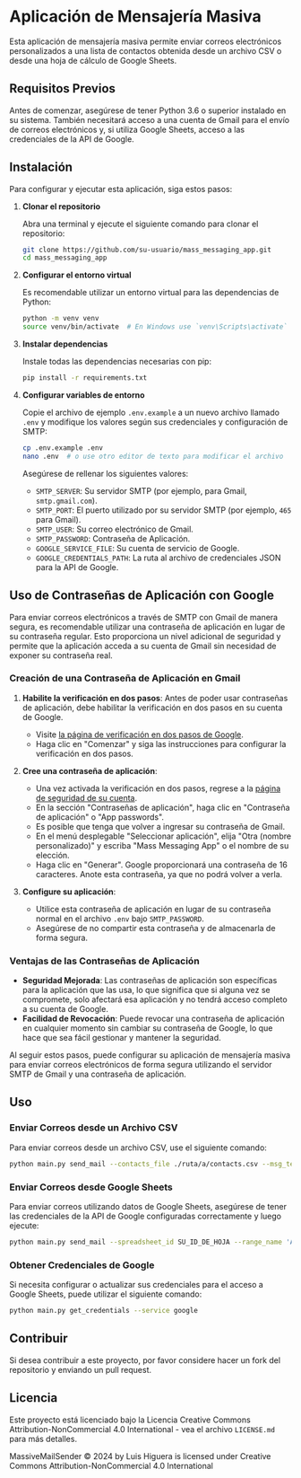 # Aplicación de Mensajería Masiva

Esta aplicación de mensajería masiva permite enviar correos electrónicos personalizados a una lista de contactos obtenida desde un archivo CSV o desde una hoja de cálculo de Google Sheets.

## Requisitos Previos

Antes de comenzar, asegúrese de tener Python 3.6 o superior instalado en su sistema. También necesitará acceso a una cuenta de Gmail para el envío de correos electrónicos y, si utiliza Google Sheets, acceso a las credenciales de la API de Google.

## Instalación

Para configurar y ejecutar esta aplicación, siga estos pasos:

1. **Clonar el repositorio**

   Abra una terminal y ejecute el siguiente comando para clonar el repositorio:

   ```bash
   git clone https://github.com/su-usuario/mass_messaging_app.git
   cd mass_messaging_app
   ```

2. **Configurar el entorno virtual**

   Es recomendable utilizar un entorno virtual para las dependencias de Python:

   ```bash
   python -m venv venv
   source venv/bin/activate  # En Windows use `venv\Scripts\activate`
   ```

3. **Instalar dependencias**

   Instale todas las dependencias necesarias con pip:

   ```bash
   pip install -r requirements.txt
   ```

4. **Configurar variables de entorno**

   Copie el archivo de ejemplo `.env.example` a un nuevo archivo llamado `.env` y modifique los valores según sus credenciales y configuración de SMTP:

   ```bash
   cp .env.example .env
   nano .env  # o use otro editor de texto para modificar el archivo
   ```

   Asegúrese de rellenar los siguientes valores:

   - `SMTP_SERVER`: Su servidor SMTP (por ejemplo, para Gmail, `smtp.gmail.com`).
   - `SMTP_PORT`: El puerto utilizado por su servidor SMTP (por ejemplo, `465` para Gmail).
   - `SMTP_USER`: Su correo electrónico de Gmail.
   - `SMTP_PASSWORD`: Contraseña de Aplicación.
   - `GOOGLE_SERVICE_FILE`: Su cuenta de servicio de Google.
   - `GOOGLE_CREDENTIALS_PATH`: La ruta al archivo de credenciales JSON para la API de Google.

## Uso de Contraseñas de Aplicación con Google

Para enviar correos electrónicos a través de SMTP con Gmail de manera segura, es recomendable utilizar una contraseña de aplicación en lugar de su contraseña regular. Esto proporciona un nivel adicional de seguridad y permite que la aplicación acceda a su cuenta de Gmail sin necesidad de exponer su contraseña real.

### Creación de una Contraseña de Aplicación en Gmail

1. **Habilite la verificación en dos pasos**: Antes de poder usar contraseñas de aplicación, debe habilitar la verificación en dos pasos en su cuenta de Google.

   - Visite [la página de verificación en dos pasos de Google](https://myaccount.google.com/security).
   - Haga clic en "Comenzar" y siga las instrucciones para configurar la verificación en dos pasos.

2. **Cree una contraseña de aplicación**:

   - Una vez activada la verificación en dos pasos, regrese a la [página de seguridad de su cuenta](https://myaccount.google.com/security).
   - En la sección "Contraseñas de aplicación", haga clic en "Contraseña de aplicación" o "App passwords".
   - Es posible que tenga que volver a ingresar su contraseña de Gmail.
   - En el menú desplegable "Seleccionar aplicación", elija "Otra (nombre personalizado)" y escriba "Mass Messaging App" o el nombre de su elección.
   - Haga clic en "Generar". Google proporcionará una contraseña de 16 caracteres. Anote esta contraseña, ya que no podrá volver a verla.

3. **Configure su aplicación**:

   - Utilice esta contraseña de aplicación en lugar de su contraseña normal en el archivo `.env` bajo `SMTP_PASSWORD`.
   - Asegúrese de no compartir esta contraseña y de almacenarla de forma segura.

### Ventajas de las Contraseñas de Aplicación

- **Seguridad Mejorada**: Las contraseñas de aplicación son específicas para la aplicación que las usa, lo que significa que si alguna vez se compromete, solo afectará esa aplicación y no tendrá acceso completo a su cuenta de Google.
- **Facilidad de Revocación**: Puede revocar una contraseña de aplicación en cualquier momento sin cambiar su contraseña de Google, lo que hace que sea fácil gestionar y mantener la seguridad.

Al seguir estos pasos, puede configurar su aplicación de mensajería masiva para enviar correos electrónicos de forma segura utilizando el servidor SMTP de Gmail y una contraseña de aplicación.


## Uso

### Enviar Correos desde un Archivo CSV

Para enviar correos desde un archivo CSV, use el siguiente comando:

```bash
python main.py send_mail --contacts_file ./ruta/a/contacts.csv --msg_template ./ruta/a/template.json
```

### Enviar Correos desde Google Sheets

Para enviar correos utilizando datos de Google Sheets, asegúrese de tener las credenciales de la API de Google configuradas correctamente y luego ejecute:

```bash
python main.py send_mail --spreadsheet_id SU_ID_DE_HOJA --range_name 'A1:C2' --msg_template ./ruta/a/template.json
```

### Obtener Credenciales de Google

Si necesita configurar o actualizar sus credenciales para el acceso a Google Sheets, puede utilizar el siguiente comando:

```bash
python main.py get_credentials --service google
```

## Contribuir

Si desea contribuir a este proyecto, por favor considere hacer un fork del repositorio y enviando un pull request.

## Licencia

Este proyecto está licenciado bajo la Licencia Creative Commons Attribution-NonCommercial 4.0 International - vea el archivo `LICENSE.md` para más detalles.

MassiveMailSender © 2024 by Luis Higuera is licensed under Creative Commons Attribution-NonCommercial 4.0 International
